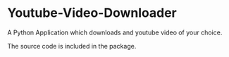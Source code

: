 # Youtube-Video-Downloader
A Python Application which downloads and youtube video of your choice.

The source code is included in the package.
